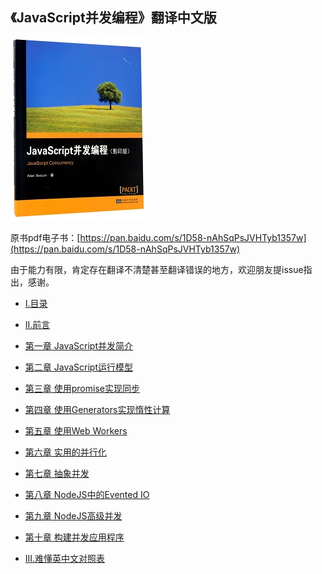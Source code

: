 ## 《JavaScript并发编程》翻译中文版

![封面](./images/cover.png)

原书pdf电子书：[https://pan.baidu.com/s/1D58-nAhSqPsJVHTyb1357w](https://pan.baidu.com/s/1D58-nAhSqPsJVHTyb1357w)

由于能力有限，肯定存在翻译不清楚甚至翻译错误的地方，欢迎朋友提issue指出，感谢。

- [I.目录](I.目录.md)

- [II.前言](II.前言.md)

- [第一章 JavaScript并发简介](01.第一章%20JavaScript并发简介/README.md)

- [第二章 JavaScript运行模型](02.第二章%20JavaScript运行模型/README.md)

- [第三章 使用promise实现同步](03.第三章%20使用promise实现同步/README.md)

- [第四章 使用Generators实现惰性计算](04.第四章%20使用Generators实现惰性计算/README.md)

- [第五章 使用Web Workers](05.第五章%20使用Web%20Workers/README.md)

- [第六章 实用的并行化](06.第六章%20实用的并行化/README.md)

- [第七章 抽象并发](07.第七章%20抽象并发/README.md)

- [第八章 NodeJS中的Evented IO](08.第八章%20NodeJS中的Evented%20IO/README.md)

- [第九章 NodeJS高级并发](09.第九章%20NodeJS高级并发/README.md)

- [第十章 构建并发应用程序](10.第十章%20构建并发应用程序/README.md)

- [III.难懂英中文对照表](III.难懂英中文对照表.md)